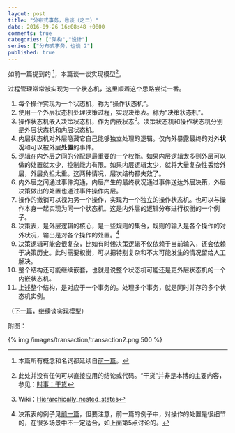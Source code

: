 ```yaml
---
layout: post
title: "分布式事务，也谈（之二）"
date: 2016-09-26 16:08:48 +0800
comments: true
categories: ["架构","设计"]
series: ["分布式事务，也谈 2"]
published: true
---
```


如前一篇提到的 [^2]，本篇谈一谈实现模型[^1]。

<!--more-->

过程管理常常被实现为一个状态机，这里顺着这个思路尝试一番。

1. 每个操作实现为一个状态机，称为“操作状态机”。
2. 使用一个外层状态机处理决策过程，实现决策表。称为“决策状态机”。
3. 操作状态机嵌入决策状态机，作为内嵌状态[^3]。决策状态机和操作状态机分别是外层状态机和内层状态机。
4. 内层状态机对外层隐藏它自己能够独立处理的逻辑。仅向外暴露最终的对外**状况**和可以被外层**处置**的事件。
5. 逻辑在内外层之间的分配是最重要的一个权衡。如果内层逻辑太多则外层可以做的处置就太少，控制能力有限。如果内层逻辑太少，就将大量复杂性丢给外层，外层负担太重。这两种情况，层次结构都失效了。
6. 内外层之间通过事件沟通，内层产生的最终状况通过事件送达外层决策，外层决策做出的处置也通过事件操作内层。
7. 操作的撤销可以视为另一个操作，实现为一个独立的操作状态机。也可以与操作本身一起实现为同一个状态机。这是内外层的逻辑分布进行权衡的一个例子。
8. 决策表，是外层逻辑的核心，是一些规则的集合，规则的输入是各个操作的对外状况，输出是对各个操作的处置。[^4]
9. 决策逻辑可能会很复杂，比如有时候决策逻辑不仅依赖于当前输入，还会依赖于决策历史。此时需要权衡，可以把特别复杂和不太可能发生的情况留给人工解决。
10. 整个结构还可能继续嵌套，也就是说整个状态机可能还是更外层状态机的一个内嵌状态机。
11. 上述整个结构，是对应于一个事务的。处理多个事务，就是同时并存的多个状态机实例。




（[下一篇](/2016/10/06/transaction3/)，继续谈实现模型）

附图：

{% img  /images/transaction/transaction2.png 500 %}


[^1]: 此处并没有任何可以直接应用的结论或代码。“干货”并非是本博的主要内容，参见：[时事：干货](/2016/05/20/dry/)
[^2]: 本篇所有概念和名词都延续自[前一篇](/2016/09/19/transaction/)。
[^3]: Wiki：[Hierarchically_nested_states](https://en.wikipedia.org/wiki/UML_state_machine#Hierarchically_nested_states)
[^4]: 决策表的例子见[前一篇](/2016/09/19/transaction/)，但要注意，前一篇的例子中，对操作的处置是很细节的，在很多场景中不一定适合，如上面第5点讨论的。